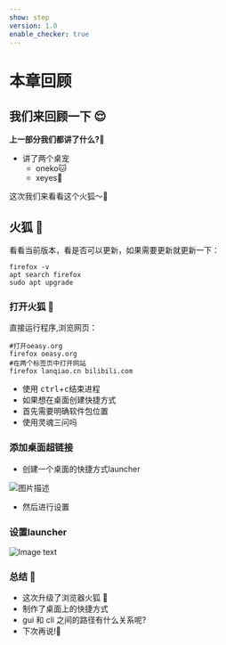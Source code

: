 ```yaml
---
show: step
version: 1.0
enable_checker: true
---
```


# 本章回顾

## 我们来回顾一下 😌

**上一部分我们都讲了什么?**🤔

- 讲了两个桌宠
  - oneko🐱
  - xeyes👀

这次我们来看看这个火狐～🦊

## 火狐 🦊

看看当前版本，看是否可以更新，如果需要更新就更新一下：

```shell
firefox -v
apt search firefox
sudo apt upgrade
```

### 打开火狐 🦊

直接运行程序,浏览网页：

```shell
#打开oeasy.org
firefox oeasy.org
#在两个标签页中打开网站
firefox lanqiao.cn bilibili.com
```

- 使用 <kbd>ctrl</kbd>+<kbd>c</kbd>结束进程
- 如果想在桌面创建快捷方式
- 首先需要明确软件包位置
- 使用灵魂三问吗

### 添加桌面超链接

- 创建一个桌面的快捷方式launcher

![图片描述](https://doc.shiyanlou.com/courses/uid1190679-20211217-1639706977426)

- 然后进行设置

### 设置launcher

![Image text](https://labfile.oss.aliyuncs.com/courses/2712/laucher.png)

### 总结 🤨

- 这次升级了浏览器火狐 🦊
- 制作了桌面上的快捷方式
- gui 和 cli 之间的路径有什么关系呢?
- 下次再说!👋
